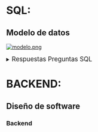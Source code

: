 
# SQL:

## Modelo de datos

[![modelo.png](https://i.postimg.cc/C1CPrDyM/modelo.png)](https://postimg.cc/R6FLNWV2)








<details> 
  <summary><span style="font-size:larger;"> Respuestas Preguntas SQL </span></summary>


    CREATE TABLE profesor (
	profesor_ID serial PRIMARY KEY,
	username VARCHAR ( 50 ) UNIQUE NOT NULL,
	apellidos VARCHAR ( 50 ) UNIQUE NOT NULL,
	email VARCHAR ( 255 ) UNIQUE NOT NULL
    );

    CREATE TABLE alumno (
	alumno_ID serial PRIMARY KEY,
	nombre VARCHAR ( 50 ) UNIQUE NOT NULL,
	apellidos VARCHAR ( 50 ) UNIQUE NOT NULL,
	email VARCHAR ( 255 ) UNIQUE NOT NULL
    );

    CREATE TABLE curso (
	curso_ID serial PRIMARY KEY,
	nombre_curso VARCHAR ( 50 ) UNIQUE NOT null,
	profesor_ID serial UNIQUE NOT NULL,
	FOREIGN KEY (profesor_ID)
       REFERENCES profesor (profesor_ID)
    );

    CREATE TABLE notas (
	alumno_ID serial UNIQUE NOT null,
	curso_ID serial UNIQUE NOT null,
	numero_nota INT not null,
	nota DECIMAL(5,2) not null,
	PRIMARY key (curso_ID, alumno_ID),
	FOREIGN KEY (curso_ID)
       REFERENCES curso (curso_ID),
    FOREIGN KEY (alumno_ID)
       REFERENCES alumno (alumno_ID)
    );

    CREATE TABLE curso_alumnos(
    curso_ID serial not NULL,
    alumno_ID serial NOT null,
    primary key (curso_ID, alumno_ID),
    FOREIGN KEY (curso_ID)
        REFERENCES curso (curso_ID),
    FOREIGN KEY (alumno_ID)
        REFERENCES alumno (alumno_ID)
    );

    

   1) Escriba una Query que entregue la lista de alumnos para el curso "programación"

    SELECT a.nombre, a.apellidos FROM alumnos a
    INNER JOIN curso_alumnos b ON b.`alumno_id` = a.alumno_id
    INNER JOIN cursos b ON b.`cursos_id` = b.id
    WHERE nombre = 'programación'

   2) Escriba una Query que calcule el promedio de notas de un alumno en un curso.

    SELECT a.nombre, a.apellidos, alumno_id,AVG(notas) AS "promedio_notas"
    FROM notas GROUP BY alumno_id
    INNER JOIN alumno a ON n.curso_id = a.curso_id;

   3) Escriba una Query que entregue a los alumnos y el promedio que tiene en cada curso.
 
    SELECT n.id_alumno, a.nombre, a.apellido, c.nombre_curso, AVG(n.nota) AS "promedio_notas"
    FROM nota n
    INNER JOIN alumno a ON n.alumno_id = a.alumno_id
    INNER JOIN curso c ON a.curso_id = c.curso_id

   4) Escriba una Query que lista a todos los alumnos con más de un curso con promedio rojo.
        
    SELECT p.nombre, p. apellido, CAST(
                                            CASE
                                                WHEN AVG(n.nota) < 4
                                                    THEN 1
                                                        ELSE 0
                                        END AS bit) as "mas de 1 promedio rojo", *
        FROM notas
        INNER JOIN alumno a ON n.alumno_id = a.alumno_id

   5) Dejando de lado el problema del cólegio se tiene una tabla con información de jugadores de tenis: PLAYERS(Nombre, Pais, Ranking). Suponga que Ranking es un número de 1 a 100 que es distinto para cada jugador. Si la tabla en un momento dado tiene solo 20 registros, indique cuantos registros tiene la tabla que resulta de la siguiente consulta:

    ```
    SELECT c1.Nombre, c2.Nombre
    FROM PLAYERS c1, PLAYERS c2
    WHERE c1.Ranking > c2.Ranking
    ```
    b) 190

</details>

# BACKEND:

## Diseño de software

### Backend




































